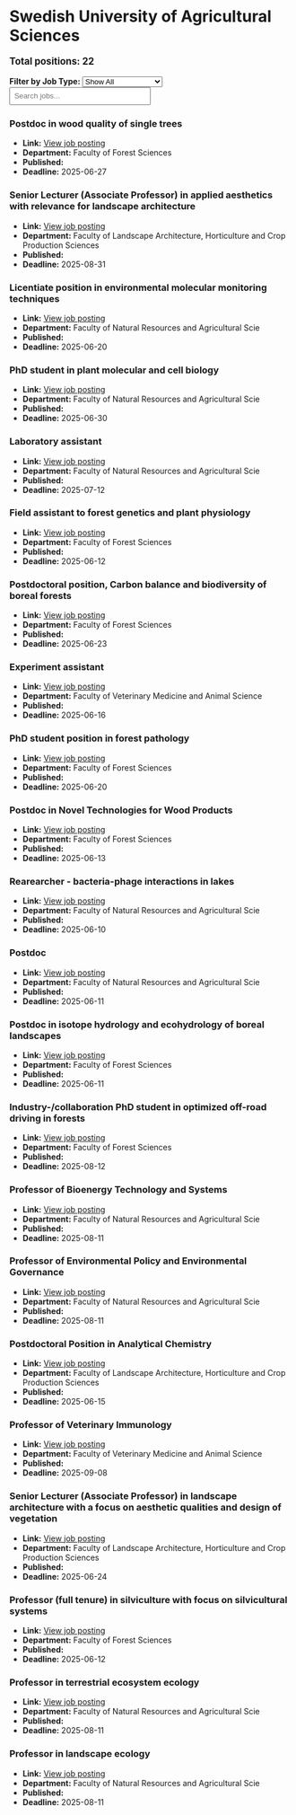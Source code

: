 # Swedish University of Agricultural Sciences
<p style="font-size: 1.2em; font-weight: bold;">Total positions: 22</p>


<div id="filters" style="margin: 1em 0;">
  <label for="filterType"><strong>Filter by Job Type:</strong></label>
  <select id="filterType" style="margin-right: 1em;">
    <option value="">Show All</option>
    <option value="PhD">PhD</option>
    <option value="Postdoc/Researcher">Postdoc/Researcher</option>
    <option value="Lecturer/Professor">Lecturer/Professor</option>
    <option value="Research Engineer">Research Engineer</option>    
    <option value="Other">Other</option>
  </select>
  <input type="text" id="jobFilter" placeholder="Search jobs..." style="padding: 0.5em; width: 50%;">
</div>

<div id="jobList">
<div class="job" data-type="None" style="margin-bottom: 1.5em;">

</div>

<div class="job" data-type="Postdoc/Researcher" style="margin-bottom: 1.5em;">
<h3>Postdoc in wood quality of single trees</h3>

- **Link:** [View job posting](https://web103.reachmee.com/ext/I017/1114/job?site=7&lang=UK&validator=87e4b706891e51f731ed44be28da8352&ref=https%3A%2F%2Fwww.overleaf.com%2F&job_id=13104)
- **Department:** Faculty of Forest Sciences
- **Published:** 
- **Deadline:** 2025-06-27

</div>

<div class="job" data-type="Lecturer/Professor" style="margin-bottom: 1.5em;">
<h3>Senior Lecturer (Associate Professor) in applied aesthetics with relevance for landscape architecture</h3>

- **Link:** [View job posting](https://web103.reachmee.com/ext/I017/1114/job?site=7&lang=UK&validator=87e4b706891e51f731ed44be28da8352&ref=https%3A%2F%2Fwww.overleaf.com%2F&job_id=13029)
- **Department:** Faculty of Landscape Architecture, Horticulture and Crop Production Sciences
- **Published:** 
- **Deadline:** 2025-08-31

</div>

<div class="job" data-type="Other" style="margin-bottom: 1.5em;">
<h3>Licentiate position in environmental molecular monitoring techniques</h3>

- **Link:** [View job posting](https://web103.reachmee.com/ext/I017/1114/job?site=7&lang=UK&validator=87e4b706891e51f731ed44be28da8352&ref=https%3A%2F%2Fwww.overleaf.com%2F&job_id=13080)
- **Department:** Faculty of Natural Resources and Agricultural Scie
- **Published:** 
- **Deadline:** 2025-06-20

</div>

<div class="job" data-type="PhD" style="margin-bottom: 1.5em;">
<h3>PhD student in plant molecular and cell biology</h3>

- **Link:** [View job posting](https://web103.reachmee.com/ext/I017/1114/job?site=7&lang=UK&validator=87e4b706891e51f731ed44be28da8352&ref=https%3A%2F%2Fwww.overleaf.com%2F&job_id=13059)
- **Department:** Faculty of Natural Resources and Agricultural Scie
- **Published:** 
- **Deadline:** 2025-06-30

</div>

<div class="job" data-type="Other" style="margin-bottom: 1.5em;">
<h3>Laboratory assistant</h3>

- **Link:** [View job posting](https://web103.reachmee.com/ext/I017/1114/job?site=7&lang=UK&validator=87e4b706891e51f731ed44be28da8352&ref=https%3A%2F%2Fwww.overleaf.com%2F&job_id=13078)
- **Department:** Faculty of Natural Resources and Agricultural Scie
- **Published:** 
- **Deadline:** 2025-07-12

</div>

<div class="job" data-type="Other" style="margin-bottom: 1.5em;">
<h3>Field assistant to forest genetics and plant physiology</h3>

- **Link:** [View job posting](https://web103.reachmee.com/ext/I017/1114/job?site=7&lang=UK&validator=87e4b706891e51f731ed44be28da8352&ref=https%3A%2F%2Fwww.overleaf.com%2F&job_id=13084)
- **Department:** Faculty of Forest Sciences
- **Published:** 
- **Deadline:** 2025-06-12

</div>

<div class="job" data-type="Postdoc/Researcher" style="margin-bottom: 1.5em;">
<h3>Postdoctoral position, Carbon balance and biodiversity of boreal forests</h3>

- **Link:** [View job posting](https://web103.reachmee.com/ext/I017/1114/job?site=7&lang=UK&validator=87e4b706891e51f731ed44be28da8352&ref=https%3A%2F%2Fwww.overleaf.com%2F&job_id=13025)
- **Department:** Faculty of Forest Sciences
- **Published:** 
- **Deadline:** 2025-06-23

</div>

<div class="job" data-type="Other" style="margin-bottom: 1.5em;">
<h3>Experiment assistant</h3>

- **Link:** [View job posting](https://web103.reachmee.com/ext/I017/1114/job?site=7&lang=UK&validator=87e4b706891e51f731ed44be28da8352&ref=https%3A%2F%2Fwww.overleaf.com%2F&job_id=13054)
- **Department:** Faculty of Veterinary Medicine and Animal Science
- **Published:** 
- **Deadline:** 2025-06-16

</div>

<div class="job" data-type="PhD" style="margin-bottom: 1.5em;">
<h3>PhD student position in forest pathology</h3>

- **Link:** [View job posting](https://web103.reachmee.com/ext/I017/1114/job?site=7&lang=UK&validator=87e4b706891e51f731ed44be28da8352&ref=https%3A%2F%2Fwww.overleaf.com%2F&job_id=13047)
- **Department:** Faculty of Forest Sciences
- **Published:** 
- **Deadline:** 2025-06-20

</div>

<div class="job" data-type="Postdoc/Researcher" style="margin-bottom: 1.5em;">
<h3>Postdoc in Novel Technologies for Wood Products</h3>

- **Link:** [View job posting](https://web103.reachmee.com/ext/I017/1114/job?site=7&lang=UK&validator=87e4b706891e51f731ed44be28da8352&ref=https%3A%2F%2Fwww.overleaf.com%2F&job_id=13044)
- **Department:** Faculty of Forest Sciences
- **Published:** 
- **Deadline:** 2025-06-13

</div>

<div class="job" data-type="Other" style="margin-bottom: 1.5em;">
<h3>Rearearcher - bacteria-phage interactions in lakes</h3>

- **Link:** [View job posting](https://web103.reachmee.com/ext/I017/1114/job?site=7&lang=UK&validator=87e4b706891e51f731ed44be28da8352&ref=https%3A%2F%2Fwww.overleaf.com%2F&job_id=13021)
- **Department:** Faculty of Natural Resources and Agricultural Scie
- **Published:** 
- **Deadline:** 2025-06-10

</div>

<div class="job" data-type="Postdoc/Researcher" style="margin-bottom: 1.5em;">
<h3>Postdoc</h3>

- **Link:** [View job posting](https://web103.reachmee.com/ext/I017/1114/job?site=7&lang=UK&validator=87e4b706891e51f731ed44be28da8352&ref=https%3A%2F%2Fwww.overleaf.com%2F&job_id=12767)
- **Department:** Faculty of Natural Resources and Agricultural Scie
- **Published:** 
- **Deadline:** 2025-06-11

</div>

<div class="job" data-type="Postdoc/Researcher" style="margin-bottom: 1.5em;">
<h3>Postdoc in isotope hydrology and ecohydrology of boreal landscapes</h3>

- **Link:** [View job posting](https://web103.reachmee.com/ext/I017/1114/job?site=7&lang=UK&validator=87e4b706891e51f731ed44be28da8352&ref=https%3A%2F%2Fwww.overleaf.com%2F&job_id=12994)
- **Department:** Faculty of Forest Sciences
- **Published:** 
- **Deadline:** 2025-06-11

</div>

<div class="job" data-type="PhD" style="margin-bottom: 1.5em;">
<h3>Industry-/collaboration PhD student in optimized off-road driving in forests</h3>

- **Link:** [View job posting](https://web103.reachmee.com/ext/I017/1114/job?site=7&lang=UK&validator=87e4b706891e51f731ed44be28da8352&ref=https%3A%2F%2Fwww.overleaf.com%2F&job_id=12990)
- **Department:** Faculty of Forest Sciences
- **Published:** 
- **Deadline:** 2025-08-12

</div>

<div class="job" data-type="Lecturer/Professor" style="margin-bottom: 1.5em;">
<h3>Professor of Bioenergy Technology and Systems</h3>

- **Link:** [View job posting](https://web103.reachmee.com/ext/I017/1114/job?site=7&lang=UK&validator=87e4b706891e51f731ed44be28da8352&ref=https%3A%2F%2Fwww.overleaf.com%2F&job_id=12958)
- **Department:** Faculty of Natural Resources and Agricultural Scie
- **Published:** 
- **Deadline:** 2025-08-11

</div>

<div class="job" data-type="Lecturer/Professor" style="margin-bottom: 1.5em;">
<h3>Professor of Environmental Policy and Environmental Governance</h3>

- **Link:** [View job posting](https://web103.reachmee.com/ext/I017/1114/job?site=7&lang=UK&validator=87e4b706891e51f731ed44be28da8352&ref=https%3A%2F%2Fwww.overleaf.com%2F&job_id=12499)
- **Department:** Faculty of Natural Resources and Agricultural Scie
- **Published:** 
- **Deadline:** 2025-08-11

</div>

<div class="job" data-type="Postdoc/Researcher" style="margin-bottom: 1.5em;">
<h3>Postdoctoral Position in Analytical Chemistry</h3>

- **Link:** [View job posting](https://web103.reachmee.com/ext/I017/1114/job?site=7&lang=UK&validator=87e4b706891e51f731ed44be28da8352&ref=https%3A%2F%2Fwww.overleaf.com%2F&job_id=12901)
- **Department:** Faculty of Landscape Architecture, Horticulture and Crop Production Sciences
- **Published:** 
- **Deadline:** 2025-06-15

</div>

<div class="job" data-type="Lecturer/Professor" style="margin-bottom: 1.5em;">
<h3>Professor of Veterinary Immunology</h3>

- **Link:** [View job posting](https://web103.reachmee.com/ext/I017/1114/job?site=7&lang=UK&validator=87e4b706891e51f731ed44be28da8352&ref=https%3A%2F%2Fwww.overleaf.com%2F&job_id=12885)
- **Department:** Faculty of Veterinary Medicine and Animal Science
- **Published:** 
- **Deadline:** 2025-09-08

</div>

<div class="job" data-type="Lecturer/Professor" style="margin-bottom: 1.5em;">
<h3>Senior Lecturer (Associate Professor) in landscape architecture with a focus on aesthetic qualities and design of vegetation</h3>

- **Link:** [View job posting](https://web103.reachmee.com/ext/I017/1114/job?site=7&lang=UK&validator=87e4b706891e51f731ed44be28da8352&ref=https%3A%2F%2Fwww.overleaf.com%2F&job_id=12841)
- **Department:** Faculty of Landscape Architecture, Horticulture and Crop Production Sciences
- **Published:** 
- **Deadline:** 2025-06-24

</div>

<div class="job" data-type="Lecturer/Professor" style="margin-bottom: 1.5em;">
<h3>Professor (full tenure) in silviculture with focus on silvicultural systems</h3>

- **Link:** [View job posting](https://web103.reachmee.com/ext/I017/1114/job?site=7&lang=UK&validator=87e4b706891e51f731ed44be28da8352&ref=https%3A%2F%2Fwww.overleaf.com%2F&job_id=12044)
- **Department:** Faculty of Forest Sciences
- **Published:** 
- **Deadline:** 2025-06-12

</div>

<div class="job" data-type="Lecturer/Professor" style="margin-bottom: 1.5em;">
<h3>Professor in terrestrial ecosystem ecology</h3>

- **Link:** [View job posting](https://web103.reachmee.com/ext/I017/1114/job?site=7&lang=UK&validator=87e4b706891e51f731ed44be28da8352&ref=https%3A%2F%2Fwww.overleaf.com%2F&job_id=12837)
- **Department:** Faculty of Natural Resources and Agricultural Scie
- **Published:** 
- **Deadline:** 2025-08-11

</div>

<div class="job" data-type="Lecturer/Professor" style="margin-bottom: 1.5em;">
<h3>Professor in landscape ecology</h3>

- **Link:** [View job posting](https://web103.reachmee.com/ext/I017/1114/job?site=7&lang=UK&validator=87e4b706891e51f731ed44be28da8352&ref=https%3A%2F%2Fwww.overleaf.com%2F&job_id=12836)
- **Department:** Faculty of Natural Resources and Agricultural Scie
- **Published:** 
- **Deadline:** 2025-08-11
</div></div>

<script>
document.addEventListener("DOMContentLoaded", function () {
  const typeSelect = document.getElementById('filterType');
  const textInput = document.getElementById('jobFilter');
  const jobBlocks = document.querySelectorAll('.job');

  function updateDisplay() {
    const selected = typeSelect.value.toLowerCase();
    const query = textInput.value.toLowerCase();

    jobBlocks.forEach(job => {
      const jobType = (job.dataset.type || "").toLowerCase();
      const matchesType = !selected || jobType === selected;
      const matchesQuery = job.textContent.toLowerCase().includes(query);
      job.style.display = (matchesType && matchesQuery) ? '' : 'none';
    });
  }

  typeSelect.addEventListener('change', updateDisplay);
  textInput.addEventListener('input', updateDisplay);
});
</script>
